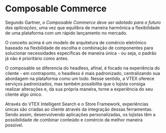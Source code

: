 # Composable Commerce

Segundo Gartner, *o Composable Commerce deve ser adotado para o  futuro das aplicações*, uma vez que equilibra de maneira harmônica a flexibilidade de uma plataforma com um rápido lançamento no mercado.

O conceito acima é um modelo de arquitetura de comércio eletrônico baseado na flexbilidade de escolha e combinação de componentes para solucionar necessidades específicas de maneira única - ou seja, o padrão já não é prioritário como antes.

O composable se diferencia do headless, afinal, é focado na experiência do cliente - em contraponto, o headless é mais padronizado, centralizando sua abordagem na plataforma como um todo. Nesse sentido, a VTEX oferece serviços padronizados, mas também possibilita que o lojista consiga realizar alterações e, da sua própria maneira, torne a experiência do seu cliente algo único.

Através do VTEX Intelligent Search e o Store Framework, experiências únicas são criadas ao cliente através da integração dessas ferramentas. Sendo assim, desenvolvendo aplicações personalizadas, os lojistas têm a possibilidade de combinar conteúdo e comércio da melhor maneira possível.